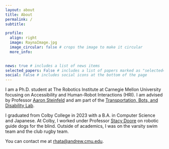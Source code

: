 ```yaml
---
layout: about
title: About
permalink: /
subtitle: 

profile:
  align: right
  image: RaynaImage.jpg
  image_circular: false # crops the image to make it circular
  more_info: 
   

news: true # includes a list of news items
selected_papers: False # includes a list of papers marked as "selected={true}"
social: False # includes social icons at the bottom of the page
---
```


I am a Ph.D. student at The Robotics Institute at Carnegie Mellon University focusing on Accessibility and Human-Robot Interactions (HRI). I am advised by Professor [Aaron Steinfeld](https://www.cs.cmu.edu/~astein/) and am part of the [Transportation, Bots, and Disability Lab](https://tbd.ri.cmu.edu/). 


I graduated from Colby College in 2023 with a B.A. in Computer Science and Japanese. At Colby, I worked under Professor [Stacy Doore](https://stacyadoore.com/) on robotic guide dogs for the blind. Outside of academics, I was on the varsity swim team and the club rugby team. 

You can contact me at <a href="mailto:rhata@andrew.cmu.edu">rhata@andrew.cmu.edu</a>.

<p style="margin-top: 10px; display: flex; gap: 20px; align-items: center;">
  <a href="mailto:rhata@andrew.cmu.edu" title="Email" style="display: inline-flex;">
    <i class="fas fa-envelope fa-lg" aria-hidden="true"></i>
  </a>
  <a href="https://scholar.google.com/citations?user=N5ZLXT8AAAAJ&hl=en&inst=3203679203499159833" title="Google Scholar" style="display: inline-flex;">
    <i class="ai ai-google-scholar ai-lg" aria-hidden="true"></i>
  </a>
</p>


<!-- ---
layout: about
title: about
permalink: /
#subtitle: <a href='#'>Affiliations</a>. Address. Contacts. Moto. Etc.

profile:
  align: right
  image: RaynaImage.jpg
  image_circular: false # crops the image to make it circular
  more_info: >
   

news: true  # includes a list of news items
latest_posts: false # includes a list of the newest posts
selected_papers: false # includes a list of papers marked as "selected={true}"
social: false  # includes social icons at the bottom of the page
---

I am a Ph.D. student at The Robotics Institute at Carnegie Mellon University focusing on Accessbility and Human-Robot Interactions (HRI). I am advised by Professor [Aaron Steinfeld](https://www.cs.cmu.edu/~astein/) and am part of the [Transportation, Bots, and Disability Lab](https://tbd.ri.cmu.edu/). 

I graduated from Colby College in 2023 with a B.A. in Computer Science and Japanese. At Colby, I worked under Professor [Stacy Doore](https://stacyadoore.com/) on robotic guide dogs for the blind. Outside of academics, I was on the varsity swim team and the club rugby team. 

You can contact me at <a href="mailto:rhata@andrew.cmu.edu">rhata@andrew.cmu.edu</a>.


<!-- Write your biography here. Tell the world about yourself. Link to your favorite [subreddit](http://reddit.com). You can put a picture in, too. The code is already in, just name your picture `prof_pic.jpg` and put it in the `img/` folder.

Put your address / P.O. box / other info right below your picture. You can also disable any of these elements by editing `profile` property of the YAML header of your `_pages/about.md`. Edit `_bibliography/papers.bib` and Jekyll will render your [publications page](/al-folio/publications/) automatically.

Link to your social media connections, too. This theme is set up to use [Font Awesome icons](https://fontawesome.com/) and [Academicons](https://jpswalsh.github.io/academicons/), like the ones below. Add your Facebook, Twitter, LinkedIn, Google Scholar, or just disable all of them. --> 